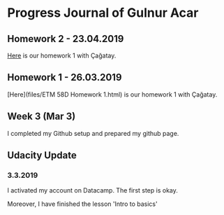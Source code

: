 # Progress Journal of Gulnur Acar

## Homework 2 - 23.04.2019

[Here](Homework2.html) is our homework 1 with Çağatay.  


## Homework 1 - 26.03.2019

[Here](files/ETM 58D Homework 1.html) is our homework 1 with Çağatay.  

## Week 3 (Mar 3)

I completed my Github setup and prepared my github page.

## Udacity Update

### 3.3.2019

I activated my account on Datacamp. The first step is okay.

Moreover, I have finished the lesson 'Intro to basics'

